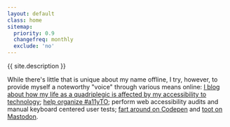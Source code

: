 ```yaml
---
layout: default
class: home
sitemap:
  priority: 0.9
  changefreq: monthly
  exclude: 'no'
---
```


<p class="intro">{{ site.description }}</p>

While there's little that is unique about my name offline, I try, however, to provide myself a noteworthy "voice" through various means online: [I blog about how my life as a quadriplegic is affected by my accessibility to technology](https://abledaccess.com); [help organize #a11yTO](http://a11yto.com); perform web accessibility audits and manual keyboard centered user tests; [fart around on Codepen](https://codepen.io/johnnydaux) and <a rel="me" href="https://mastodon.social/@johnnydaux">toot on Mastodon</a>.
